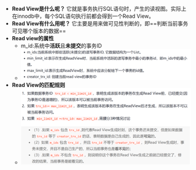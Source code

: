 -   **Read View是什么呢？** 它就是事务执行SQL语句时，产生的读视图。实际上在innodb中，每个SQL语句执行前都会得到一个Read View。
-   **Read View有什么用呢？** 它主要是用来做可见性判断的，即==判断当前事务可见哪个版本的数据==
- **Read view的属性**
	- m_id:系统中**活跃**且**未提交**的事务ID
	- ![](attachments/Pasted%20image%2020230101212619.png)
- **Read View的匹配规则**
	- ![](attachments/Pasted%20image%2020230101212652.png)